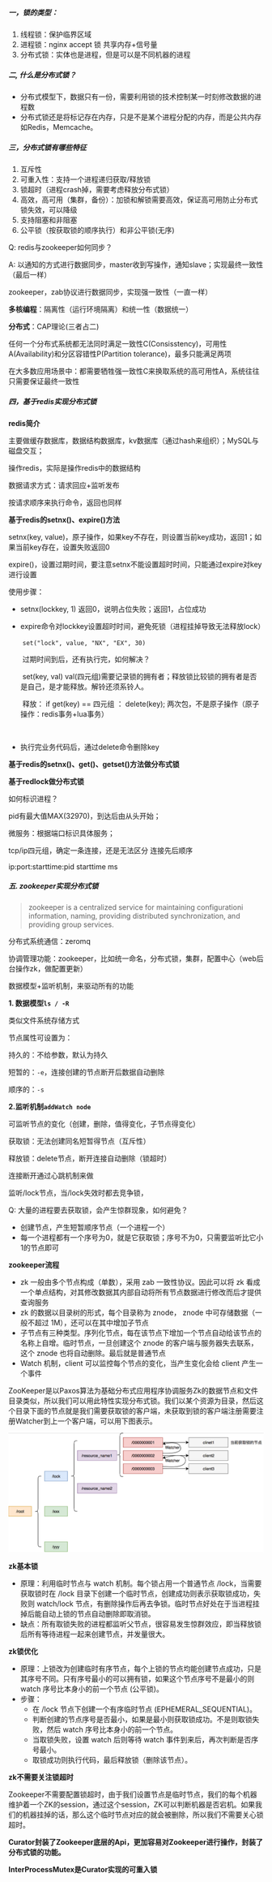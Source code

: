 ##### 一，锁的类型：

1. 线程锁：保护临界区域
2. 进程锁：nginx accept 锁 共享内存+信号量
3. 分布式锁：实体也是进程，但是可以是不同机器的进程



##### **二, 什么是分布式锁？**

- 分布式模型下，数据只有一份，需要利用锁的技术控制某一时刻修改数据的进程数
- 分布式锁还是将标记存在内存，只是不是某个进程分配的内存，而是公共内存如Redis，Memcache。



##### 三，分布式锁有哪些特征

1. 互斥性
2. 可重入性：支持一个进程递归获取/释放锁
3. 锁超时（进程crash掉，需要考虑释放分布式锁）
4. 高效，高可用（集群，备份）：加锁和解锁需要高效，保证高可用防止分布式锁失效，可以降级
5. 支持阻塞和非阻塞
6. 公平锁（按获取锁的顺序执行）和非公平锁(无序)



Q: redis与zookeeper如何同步？

A: 以通知的方式进行数据同步，master收到写操作，通知slave；实现最终一致性（最后一样）

zookeeper，zab协议进行数据同步，实现强一致性（一直一样）



**多核编程**：隔离性（运行环境隔离）和统一性（数据统一）

**分布式**：CAP理论(三者占二)

​	任何一个分布式系统都无法同时满足一致性C(Consisstency)，可用性A(Availability)和分区容错性P(Partition tolerance)，最多只能满足两项

​	在大多数应用场景中：都需要牺牲强一致性C来换取系统的高可用性A，系统往往只需要保证最终一致性



##### 四，基于redis实现分布式锁

**redis简介**

主要做缓存数据库，数据结构数据库，kv数据库（通过hash来组织）；MySQL与磁盘交互；

操作redis，实际是操作redis中的数据结构

数据请求方式：请求回应+监听发布

按请求顺序来执行命令，返回也同样



**基于redis的setnx()、expire()方法**

setnx(key, value)，原子操作，如果key不存在，则设置当前key成功，返回1；如果当前key存在，设置失败返回0

expire()，设置过期时间，要注意setnx不能设置超时时间，只能通过expire对key进行设置

使用步骤：

- setnx(lockkey, 1) 返回0，说明占位失败；返回1，占位成功

- expire命令对lockkey设置超时时间，避免死锁（进程挂掉导致无法释放lock）

  ​	`set("lock", value, "NX", "EX", 30)`

  ​	过期时间到后，还有执行完，如何解决？

  ​	set(key, val)  val(四元组)需要记录锁的拥有者；释放锁比较锁的拥有者是否是自己，是才能释放。解铃还须系铃人。

  ​	释放： if get(key) == 四元组  ： delete(key); 两次包，不是原子操作（原子操作：redis事务+lua事务）

  ​	

- 执行完业务代码后，通过delete命令删除key

**基于redis的setnx()、get()、getset()方法做分布式锁**

**基于redlock做分布式锁**

如何标识进程？

pid有最大值MAX(32970)，到达后由从头开始；

微服务：根据端口标识具体服务；

tcp/ip四元组，确定一条连接，还是无法区分 连接先后顺序

ip:port:starttime:pid      starttime ms



##### 五. zookeeper实现分布式锁

> zookeeper is a centralized service for maintaining configurationi information, naming, providing distributed synchronization, and providing group services.

分布式系统通信：zeromq

协调管理功能：zookeeper，比如统一命名，分布式锁，集群，配置中心（web后台操作zk，做配置更新）

数据模型+监听机制，来驱动所有的功能

**1. 数据模型`ls / -R`**

类似文件系统存储方式

节点属性可设置为：

持久的：不给参数，默认为持久

短暂的：`-e`，连接创建的节点断开后数据自动删除

顺序的：`-s`

**2.监听机制`addWatch node`**

可监听节点的变化（创建，删除，值得变化，子节点得变化）

获取锁：无法创建同名短暂得节点（互斥性）

释放锁：delete节点，断开连接自动删除（锁超时）

 

连接断开通过心跳机制来做



监听/lock节点，当/lock失效时都去竞争锁，

Q: 大量的进程要去获取锁，会产生惊群现象，如何避免？

- 创建节点，产生短暂顺序节点（一个进程一个）
- 每一个进程都有一个序号为0，就是它获取锁；序号不为0，只需要监听比它小1的节点即可



**zookeeper流程**

- zk 一般由多个节点构成（单数），采用 zab 一致性协议。因此可以将 zk 看成一个单点结构，对其修改数据其内部自动将所有节点数据进行修改而后才提供查询服务
- zk 的数据以目录树的形式，每个目录称为 znode， znode 中可存储数据（一般不超过 1M），还可以在其中增加子节点
- 子节点有三种类型。序列化节点，每在该节点下增加一个节点自动给该节点的名称上自增。临时节点，一旦创建这个 znode 的客户端与服务器失去联系，这个 znode 也将自动删除。最后就是普通节点
- Watch 机制，client 可以监控每个节点的变化，当产生变化会给 client 产生一个事件



ZooKeeper是以Paxos算法为基础分布式应用程序协调服务Zk的数据节点和文件目录类似，所以我们可以用此特性实现分布式锁。我们以某个资源为目录，然后这个目录下面的节点就是我们需要获取锁的客户端，未获取到锁的客户端注册需要注册Watcher到上一个客户端，可以用下图表示。

![zookeeper_lock](..\pic\zookeeper_lock.png)

**zk基本锁**

- 原理：利用临时节点与 watch 机制。每个锁占用一个普通节点 /lock，当需要获取锁时在 /lock 目录下创建一个临时节点，创建成功则表示获取锁成功，失败则 watch/lock 节点，有删除操作后再去争锁。临时节点好处在于当进程挂掉后能自动上锁的节点自动删除即取消锁。
- 缺点：所有取锁失败的进程都监听父节点，很容易发生惊群效应，即当释放锁后所有等待进程一起来创建节点，并发量很大。

**zk锁优化**

- 原理：上锁改为创建临时有序节点，每个上锁的节点均能创建节点成功，只是其序号不同。只有序号最小的可以拥有锁，如果这个节点序号不是最小的则 watch 序号比本身小的前一个节点 (公平锁)。
- 步骤：
  - 在 /lock 节点下创建一个有序临时节点 (EPHEMERAL_SEQUENTIAL)。
  - 判断创建的节点序号是否最小，如果是最小则获取锁成功。不是则取锁失败，然后 watch 序号比本身小的前一个节点。
  - 当取锁失败，设置 watch 后则等待 watch 事件到来后，再次判断是否序号最小。
  - 取锁成功则执行代码，最后释放锁（删除该节点）。

**zk不需要关注锁超时**

Zookeeper不需要配置锁超时，由于我们设置节点是临时节点，我们的每个机器维护着一个ZK的session，通过这个session，ZK可以判断机器是否宕机。如果我们的机器挂掉的话，那么这个临时节点对应的就会被删除，所以我们不需要关心锁超时。



**Curator封装了Zookeeper底层的Api，更加容易对Zookeeper进行操作，封装了分布式锁的功能。**

**InterProcessMutex是Curator实现的可重入锁**







